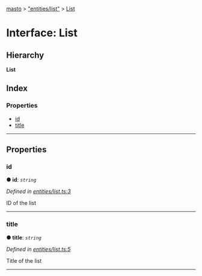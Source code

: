 [masto](../README.md) > ["entities/list"](../modules/_entities_list_.md) > [List](../interfaces/_entities_list_.list.md)

# Interface: List

## Hierarchy

**List**

## Index

### Properties

* [id](_entities_list_.list.md#id)
* [title](_entities_list_.list.md#title)

---

## Properties

<a id="id"></a>

###  id

**● id**: *`string`*

*Defined in [entities/list.ts:3](https://github.com/neet/masto.js/blob/b4e0b0f/src/entities/list.ts#L3)*

ID of the list

___
<a id="title"></a>

###  title

**● title**: *`string`*

*Defined in [entities/list.ts:5](https://github.com/neet/masto.js/blob/b4e0b0f/src/entities/list.ts#L5)*

Title of the list

___

